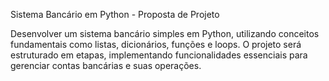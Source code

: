 Sistema Bancário em Python - Proposta de Projeto

Desenvolver um sistema bancário simples em Python, utilizando conceitos fundamentais como listas, dicionários, funções e loops. O projeto será estruturado em etapas, implementando funcionalidades essenciais para gerenciar contas bancárias e suas operações.
